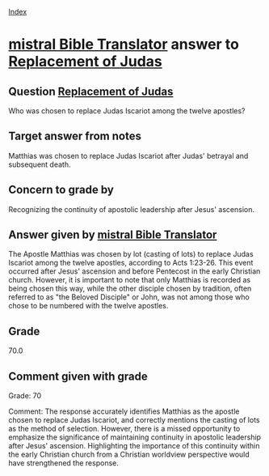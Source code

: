 
[Index](../../index.md)
# [mistral Bible Translator](../../answering_models/mistral_Bible_Translator.md) answer to [Replacement of Judas](../../questions/Replacement_of_Judas.md)

## Question [Replacement of Judas](../../questions/Replacement_of_Judas.md)
Who was chosen to replace Judas Iscariot among the twelve apostles?

## Target answer from notes
Matthias was chosen to replace Judas Iscariot after Judas' betrayal and subsequent death.

## Concern to grade by
Recognizing the continuity of apostolic leadership after Jesus' ascension.

## Answer given by [mistral Bible Translator](../../answering_models/mistral_Bible_Translator.md)
 The Apostle Matthias was chosen by lot (casting of lots) to replace Judas Iscariot among the twelve apostles, according to Acts 1:23-26. This event occurred after Jesus' ascension and before Pentecost in the early Christian church. However, it is important to note that only Matthias is recorded as being chosen this way, while the other disciple chosen by tradition, often referred to as "the Beloved Disciple" or John, was not among those who chose to be numbered with the twelve apostles.

## Grade
70.0

## Comment given with grade
Grade: 70

Comment: The response accurately identifies Matthias as the apostle chosen to replace Judas Iscariot, and correctly mentions the casting of lots as the method of selection. However, there is a missed opportunity to emphasize the significance of maintaining continuity in apostolic leadership after Jesus' ascension. Highlighting the importance of this continuity within the early Christian church from a Christian worldview perspective would have strengthened the response.
